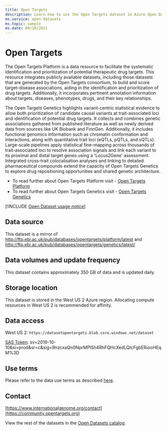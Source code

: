 ```yaml
---
title: Open Targets
description: Learn how to use the Open Targets dataset in Azure Open Datasets.
ms.service: open-datasets
ms.topic: sample
ms.date: 04/16/2021
---
```


# Open Targets

The Open Targets Platform is a data resource to facilitate the systematic identification and prioritization of potential therapeutic drug targets. This resource integrates publicly available datasets, including those datasets that are generated by the Open Targets consortium, to build and score target-disease associations, aiding in the identification and prioritization of drug targets. Additionally, it incorporates pertinent annotation information about targets, diseases, phenotypes, drugs, and their key relationships.

The Open Targets Genetics highlights variant-centric statistical evidence to allow both prioritization of candidate causal variants at trait-associated loci and identification of potential drug targets. It collects and combines genetic associations gathered from published literature as well as newly derived data from sources like UK Biobank and FinnGen. Additionally, it includes functional genomics information such as chromatin conformation and interactions, along with quantitative trait loci (eQTLs, pQTLs, and sQTLs). Large-scale pipelines apply statistical fine-mapping across thousands of trait-associated loci to resolve association signals and link each variant to its proximal and distal target genes using a 'Locus2Gene' assessment. Integrated cross-trait colocalisation analyses and linking to detailed pharmaceutical compounds extend the capacity of Open Targets Genetics to explore drug repositioning opportunities and shared genetic architecture.

- To read further about Open Targets Platform visit - [Open Targets Platform](https://platform.opentargets.org)
- To read further about Open Targets Genetics visit - [Open Targets Genetics](https://genetics.opentargets.org)

[!INCLUDE [Open Dataset usage notice](../includes/open-datasets-usage-note.md)]

## Data source

This dataset is a mirror of http://ftp.ebi.ac.uk/pub/databases/opentargets/platform/latest and http://ftp.ebi.ac.uk/pub/databases/opentargets/genetics/latest/

## Data volumes and update frequency

This dataset contains approximately 350 GB of data and is updated daily.

## Storage location

This dataset is stored in the West US 2 Azure region. Allocating compute resources in West US 2 is recommended for affinity.

## Data access

West US 2: `https://datasetopentargets.blob.core.windows.net/dataset`

[SAS Token](../storage/common/storage-sas-overview.md): sv=2019-10-10&si=prod&sr=c&sig=9nzcxaQn0NprMPlSh4RhFQHcXedLQIcFgbERiooHEqM%3D


## Use terms

Please refer to the data use terms as described [here](https://platform-docs.opentargets.org/licence).

## Contact

[https://www.internationalgenome.org/contact](https://community.opentargets.org)


View the rest of the datasets in the [Open Datasets catalog](dataset-catalog.md).
